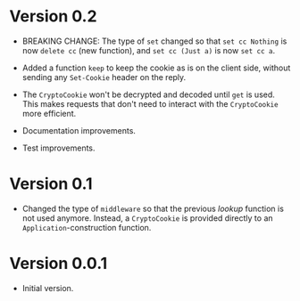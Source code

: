 # Version 0.2

* BREAKING CHANGE: The type of `set` changed so that `set cc Nothing` is
  now `delete cc` (new function), and `set cc (Just a)` is now
  `set cc a`.

* Added a function `keep` to keep the cookie as is on the client side,
  without sending any `Set-Cookie` header on the reply.

* The `CryptoCookie` won't be decrypted and decoded until `get` is used.
  This makes requests that don't need to interact with the
  `CryptoCookie` more efficient.

* Documentation improvements.

* Test improvements.


# Version 0.1

* Changed the type of `middleware` so that the previous *lookup*
  function is not used anymore. Instead, a `CryptoCookie` is
  provided directly to an `Application`-construction function.


# Version 0.0.1

* Initial version.
